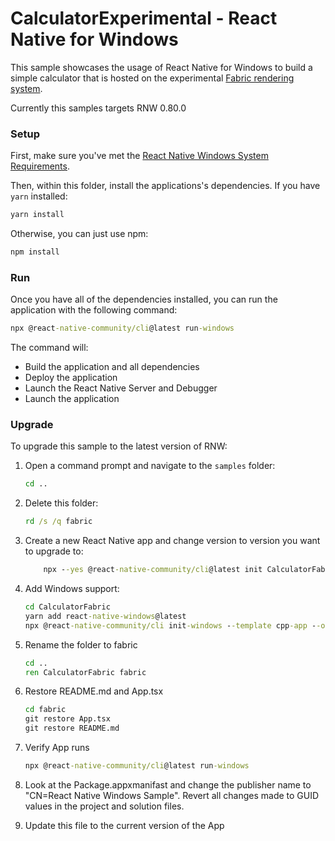 # CalculatorExperimental - React Native for Windows

This sample showcases the usage of React Native for Windows to build a simple calculator that is hosted on the experimental [Fabric rendering system](https://github.com/microsoft/react-native-windows/issues/12042).

Currently this samples targets RNW 0.80.0

### Setup
First, make sure you've met the [React Native Windows System Requirements](https://microsoft.github.io/react-native-windows/docs/rnw-dependencies).

Then, within this folder, install the applications's dependencies. If you have `yarn` installed:

```cmd
yarn install
```

Otherwise, you can just use npm:

```cmd
npm install
```

### Run
Once you have all of the dependencies installed, you can run the application with the following command:

```cmd
npx @react-native-community/cli@latest run-windows
```

The command will:
* Build the application and all dependencies
* Deploy the application
* Launch the React Native Server and Debugger
* Launch the application

### Upgrade
To upgrade this sample to the latest version of RNW:

1. Open a command prompt and navigate to the `samples` folder:
    ```cmd
    cd ..
    ```
2. Delete this folder:
    ```cmd
    rd /s /q fabric
    ```
3. Create a new React Native app and change version to version you want to upgrade to:
    ```cmd
        npx --yes @react-native-community/cli@latest init CalculatorFabric --template @react-native-community/template@latest --skip-git-init
    ```
4. Add Windows support:
    ```cmd
    cd CalculatorFabric
    yarn add react-native-windows@latest
    npx @react-native-community/cli init-windows --template cpp-app --overwrite --logging
    ```
5. Rename the folder to fabric
    ```cmd
    cd ..
    ren CalculatorFabric fabric
    ```

6. Restore README.md and App.tsx
   ```cmd
   cd fabric
   git restore App.tsx
   git restore README.md
   ```
7. Verify App runs
   ```cmd
   npx @react-native-community/cli@latest run-windows
   ```
8. Look at the Package.appxmanifast and change the publisher name to "CN=React Native Windows Sample". Revert all changes made to GUID values in the project and solution files.
9. Update this file to the current version of the App